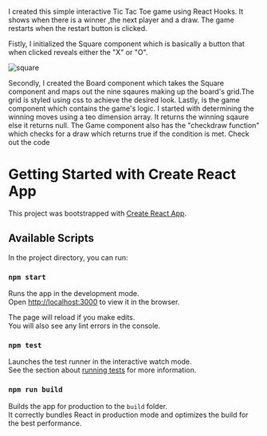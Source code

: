 I created this simple interactive  Tic Tac Toe game using React Hooks.
It shows when there is a winner ,the next player and a draw. 
The game restarts when the restart button is clicked. 

Fistly, I initialized the Square component which is basically a button that when clicked reveals either the "X" or "O".


![square](https://user-images.githubusercontent.com/84717663/143207223-68153578-8290-436b-8f4d-995df32c4ec8.PNG)






Secondly, I created the Board component which takes the Square component and maps out the nine sqaures making up the board's grid.The grid is styled using css to achieve the desired look.
Lastly, is the game component which contains the game's logic. I started with determining the  winning moves using a teo dimension array. It returns the winning sqaure else it returns null.
The Game component also has the "checkdraw function" which checks for a draw which returns true if the condition is met.
Check out the code  





# Getting Started with Create React App

This project was bootstrapped with [Create React App](https://github.com/facebook/create-react-app).

## Available Scripts

In the project directory, you can run:

### `npm start`

Runs the app in the development mode.\
Open [http://localhost:3000](http://localhost:3000) to view it in the browser.

The page will reload if you make edits.\
You will also see any lint errors in the console.

### `npm test`

Launches the test runner in the interactive watch mode.\
See the section about [running tests](https://facebook.github.io/create-react-app/docs/running-tests) for more information.

### `npm run build`

Builds the app for production to the `build` folder.\
It correctly bundles React in production mode and optimizes the build for the best performance.

